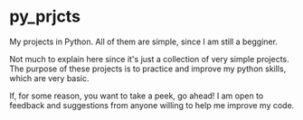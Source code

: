 # py_prjcts
My projects in Python. All of them are simple, since I am still a begginer.

Not much to explain here since it's just a collection of very simple projects. The purpose of these projects is to practice and 
improve my python skills, which are very basic.

If, for some reason, you want to take a peek, go ahead! I am open to feedback and suggestions from anyone willing to help me
improve my code.
